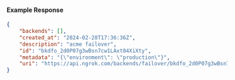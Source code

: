 <!-- Code generated for API Clients. DO NOT EDIT. -->

#### Example Response

```json
{
	"backends": [],
	"created_at": "2024-02-28T17:36:36Z",
	"description": "acme failover",
	"id": "bkdfo_2d0P07g3wBsn7cw1LAxt04XiXty",
	"metadata": "{\"environment\": \"production\"}",
	"uri": "https://api.ngrok.com/backends/failover/bkdfo_2d0P07g3wBsn7cw1LAxt04XiXty"
}
```
